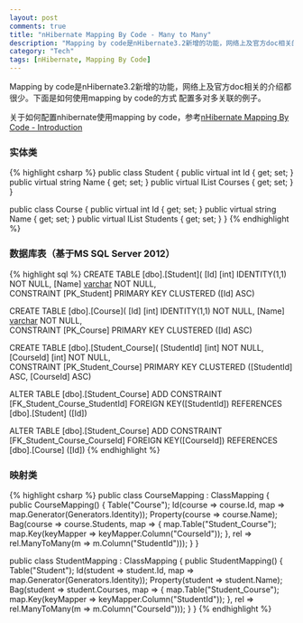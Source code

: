 ```yaml
---
layout: post
comments: true
title: "nHibernate Mapping By Code - Many to Many"
description: "Mapping by code是nHibernate3.2新增的功能，网络上及官方doc相关的介绍都很少。下面是如何使用mapping by code的方式配置多对多关联的例子。"
category: "Tech"
tags: [nHibernate, Mapping By Code]
---
```


Mapping by code是nHibernate3.2新增的功能，网络上及官方doc相关的介绍都很少。下面是如何使用mapping by code的方式
配置多对多关联的例子。

关于如何配置nhibernate使用mapping by code，参考[nHibernate Mapping By Code - Introduction](/blog/2012/07/01/nHibernateMappingByCode-Introduction)

<!-- more -->

### 实体类

{% highlight csharp %}
public class Student
{
    public virtual int Id { get; set; }
    public virtual string Name { get; set; }
    public virtual IList<Course> Courses { get; set; }
}

public class Course
{
    public virtual int Id { get; set; }
    public virtual string Name { get; set; } 
    public virtual IList<Student> Students { get; set; } 
}
{% endhighlight %}

### 数据库表（基于MS SQL Server 2012）

{% highlight sql %}
CREATE TABLE [dbo].[Student](
    [Id] [int] IDENTITY(1,1) NOT NULL,
    [Name] [varchar](50) NOT NULL,    
 CONSTRAINT [PK_Student] PRIMARY KEY CLUSTERED ([Id] ASC)

CREATE TABLE [dbo].[Course](
    [Id] [int] IDENTITY(1,1) NOT NULL,
    [Name] [varchar](50) NOT NULL,    
 CONSTRAINT [PK_Course] PRIMARY KEY CLUSTERED ([Id] ASC)

CREATE TABLE [dbo].[Student_Course](
    [StudentId] [int] NOT NULL,
    [CourseId] [int] NOT NULL,    
 CONSTRAINT [PK_Student_Course] PRIMARY KEY CLUSTERED ([StudentId] ASC, [CourseId] ASC)

ALTER TABLE [dbo].[Student_Course] ADD CONSTRAINT [FK_Student_Course_StudentId] FOREIGN KEY([StudentId])
REFERENCES [dbo].[Student] ([Id])

ALTER TABLE [dbo].[Student_Course] ADD CONSTRAINT [FK_Student_Course_CourseId] FOREIGN KEY([CourseId])
REFERENCES [dbo].[Course] ([Id])
{% endhighlight %}
 
### 映射类

{% highlight csharp %}
public class CourseMapping : ClassMapping<Course>
{
    public CourseMapping()
    {
        Table("Course");
        Id(course => course.Id, map => map.Generator(Generators.Identity));
        Property(course => course.Name);
        Bag(course => course.Students, map =>
        {
            map.Table("Student_Course");
            map.Key(keyMapper => keyMapper.Column("CourseId"));
        }, rel => rel.ManyToMany(m => m.Column("StudentId")));
    }
}

public class StudentMapping : ClassMapping<Student>
{
    public StudentMapping()
    {
        Table("Student");
        Id(student => student.Id, map => map.Generator(Generators.Identity));
        Property(student => student.Name);
        Bag(student => student.Courses, map =>
            {
                map.Table("Student_Course");
                map.Key(keyMapper => keyMapper.Column("StudentId"));
            }, rel => rel.ManyToMany(m => m.Column("CourseId")));
    }
}
{% endhighlight %}


